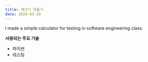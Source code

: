 ```yaml
---
title: 계산기 만들기
date: 2024-03-29
---
```


I made a simple calculator for testing in software engineering class.

<!--more-->

**사용되는 주요 기술**

- 파이썬
- 테스팅
